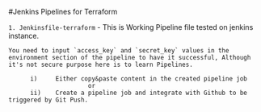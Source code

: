 #Jenkins Pipelines for Terraform

`1. Jenkinsfile-terraform` - This is Working Pipeline file tested on jenkins instance.

    You need to input `access_key` and `secret_key` values in the environment section of the pipeline to have it successful, Although it's not secure purpose here is to learn Pipelines.

          i)     Either copy&paste content in the created pipeline job
                          or
          ii)    Create a pipeline job and integrate with Github to be triggered by Git Push.
